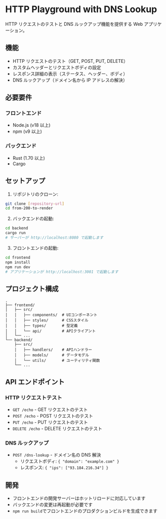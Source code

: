# HTTP Playground with DNS Lookup

HTTP リクエストのテストと DNS ルックアップ機能を提供する Web アプリケーション。

## 機能

- HTTP リクエストのテスト（GET, POST, PUT, DELETE）
- カスタムヘッダーとリクエストボディの設定
- レスポンス詳細の表示（ステータス、ヘッダー、ボディ）
- DNS ルックアップ（ドメイン名から IP アドレスの解決）

## 必要要件

### フロントエンド

- Node.js (v18 以上)
- npm (v9 以上)

### バックエンド

- Rust (1.70 以上)
- Cargo

## セットアップ

1. リポジトリのクローン:

```bash
git clone [repository-url]
cd from-200-to-render
```

2. バックエンドの起動:

```bash
cd backend
cargo run
# サーバーが http://localhost:8080 で起動します
```

3. フロントエンドの起動:

```bash
cd frontend
npm install
npm run dev
# アプリケーションが http://localhost:3001 で起動します
```

## プロジェクト構成

```
.
├── frontend/
│   ├── src/
│   │   ├── components/  # UIコンポーネント
│   │   ├── styles/      # CSSスタイル
│   │   ├── types/       # 型定義
│   │   └── api/         # APIクライアント
│   └── ...
└── backend/
    ├── src/
    │   ├── handlers/    # APIハンドラー
    │   ├── models/      # データモデル
    │   └── utils/       # ユーティリティ関数
    └── ...
```

## API エンドポイント

### HTTP リクエストテスト

- `GET /echo` - GET リクエストのテスト
- `POST /echo` - POST リクエストのテスト
- `PUT /echo` - PUT リクエストのテスト
- `DELETE /echo` - DELETE リクエストのテスト

### DNS ルックアップ

- `POST /dns-lookup` - ドメイン名の DNS 解決
  - リクエストボディ: `{ "domain": "example.com" }`
  - レスポンス: `{ "ips": ["93.184.216.34"] }`

## 開発

- フロントエンドの開発サーバーはホットリロードに対応しています
- バックエンドの変更は再起動が必要です
- `npm run build`でフロントエンドのプロダクションビルドを生成できます
